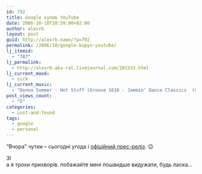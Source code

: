 ```yaml
---
id: 792
title: Google купив YouTube
date: 2006-10-10T10:59:00+02:00
author: alexrb
layout: post
guid: http://alexrb.name/?p=792
permalink: /2006/10/google-kupyv-youtube/
lj_itemid:
  - "787"
lj_permalink:
  - http://alexrb-aka-ral.livejournal.com/201533.html
lj_current_mood:
  - sick
lj_current_music:
  - "Donna Summer - Hot Stuff (Groove 1610 - Jammin' Dance Classics  (m p 3  P R O Broadcast) 70's 80's 9"
post_views_count:
  - "5"
categories:
  - Lost-and-found
tags:
  - google
  - personal
---
```

&#8220;Вчора&#8221; чутки &#8211; сьогодні угода і [офіційний прес-реліз](http://www.google.com/press/pressrel/google_youtube.html). 😉

ЗІ  
а я трохи прихворів. побажайте мені пошвидше видужати, будь ласка&#8230;